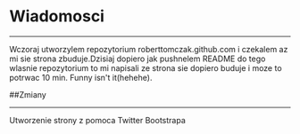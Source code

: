 Wiadomosci
===============
---------------------
Wczoraj utworzylem repozytorium roberttomczak.github.com i czekalem az mi sie strona zbuduje.Dzisiaj dopiero jak pushnelem README do tego wlasnie repozytorium to mi napisali ze strona sie dopiero buduje i moze to potrwac 10 min. Funny isn't it(hehehe). 

##Zmiany

---------------------
Utworzenie strony z pomoca Twitter Bootstrapa
